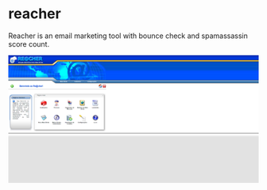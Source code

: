 # reacher
Reacher is an email marketing tool with bounce check and spamassassin score count.

![Reacher](/screenshots/Re%40cher%20WebMailer_home.png)
